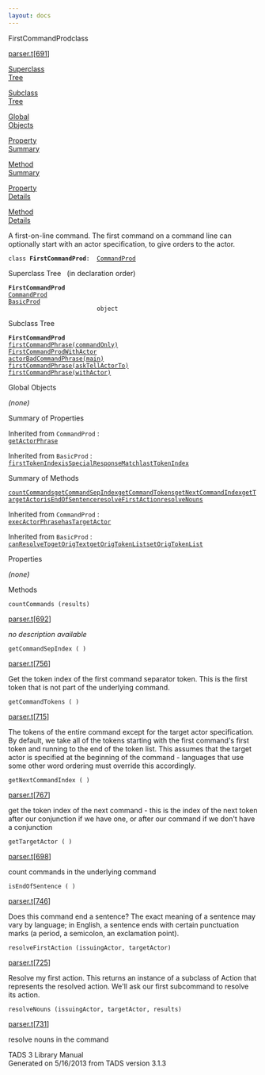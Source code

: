 ```yaml
---
layout: docs
---
```

<span class="title">FirstCommandProd</span><span class="type">class</span>

[parser.t](../file/parser.t.html)\[[691](../source/parser.t.html#691)\]

[Superclass  
Tree](#_SuperClassTree_)

[Subclass  
Tree](#_SubClassTree_)

[Global  
Objects](#_ObjectSummary_)

[Property  
Summary](#_PropSummary_)

[Method  
Summary](#_MethodSummary_)

[Property  
Details](#_Properties_)

[Method  
Details](#_Methods_)

<div class="fdesc">

A first-on-line command. The first command on a command line can
optionally start with an actor specification, to give orders to the
actor.

`class `**`FirstCommandProd`**` :   `[`CommandProd`](../object/CommandProd.html)

</div>

<span id="_SuperClassTree_"></span>

<div class="mjhd">

<span class="hdln">Superclass Tree</span>   (in declaration order)

</div>

**`FirstCommandProd`**  
[`CommandProd`](../object/CommandProd.html)  
[`BasicProd`](../object/BasicProd.html)  
`                         object`  
<span id="_SubClassTree_"></span>

<div class="mjhd">

<span class="hdln">Subclass Tree</span>  

</div>

**`FirstCommandProd`**  
[`firstCommandPhrase(commandOnly)`](../object/firstCommandPhrase(commandOnly).html)  
[`FirstCommandProdWithActor`](../object/FirstCommandProdWithActor.html)  
[`actorBadCommandPhrase(main)`](../object/actorBadCommandPhrase(main).html)  
[`firstCommandPhrase(askTellActorTo)`](../object/firstCommandPhrase(askTellActorTo).html)  
[`firstCommandPhrase(withActor)`](../object/firstCommandPhrase(withActor).html)  
<span id="_ObjectSummary_"></span>

<div class="mjhd">

<span class="hdln">Global Objects</span>  

</div>

*(none)* <span id="_PropSummary_"></span>

<div class="mjhd">

<span class="hdln">Summary of Properties</span>  

</div>



Inherited from `CommandProd` :  
[`getActorPhrase`](../object/CommandProd.html#getActorPhrase)

Inherited from `BasicProd` :  
[`firstTokenIndex`](../object/BasicProd.html#firstTokenIndex)[`isSpecialResponseMatch`](../object/BasicProd.html#isSpecialResponseMatch)[`lastTokenIndex`](../object/BasicProd.html#lastTokenIndex)

<span id="_MethodSummary_"></span>

<div class="mjhd">

<span class="hdln">Summary of Methods</span>  

</div>

[`countCommands`](#countCommands)[`getCommandSepIndex`](#getCommandSepIndex)[`getCommandTokens`](#getCommandTokens)[`getNextCommandIndex`](#getNextCommandIndex)[`getTargetActor`](#getTargetActor)[`isEndOfSentence`](#isEndOfSentence)[`resolveFirstAction`](#resolveFirstAction)[`resolveNouns`](#resolveNouns)

Inherited from `CommandProd` :  
[`execActorPhrase`](../object/CommandProd.html#execActorPhrase)[`hasTargetActor`](../object/CommandProd.html#hasTargetActor)

Inherited from `BasicProd` :  
[`canResolveTo`](../object/BasicProd.html#canResolveTo)[`getOrigText`](../object/BasicProd.html#getOrigText)[`getOrigTokenList`](../object/BasicProd.html#getOrigTokenList)[`setOrigTokenList`](../object/BasicProd.html#setOrigTokenList)

<span id="_Properties_"></span>

<div class="mjhd">

<span class="hdln">Properties</span>  

</div>

*(none)* <span id="_Methods_"></span>

<div class="mjhd">

<span class="hdln">Methods</span>  

</div>

<span id="countCommands"></span>

`countCommands (results)`

[parser.t](../file/parser.t.html)\[[692](../source/parser.t.html#692)\]

<div class="desc">

*no description available*

</div>

<span id="getCommandSepIndex"></span>

`getCommandSepIndex ( )`

[parser.t](../file/parser.t.html)\[[756](../source/parser.t.html#756)\]

<div class="desc">

Get the token index of the first command separator token. This is the
first token that is not part of the underlying command.

</div>

<span id="getCommandTokens"></span>

`getCommandTokens ( )`

[parser.t](../file/parser.t.html)\[[715](../source/parser.t.html#715)\]

<div class="desc">

The tokens of the entire command except for the target actor
specification. By default, we take all of the tokens starting with the
first command's first token and running to the end of the token list.
This assumes that the target actor is specified at the beginning of the
command - languages that use some other word ordering must override this
accordingly.

</div>

<span id="getNextCommandIndex"></span>

`getNextCommandIndex ( )`

[parser.t](../file/parser.t.html)\[[767](../source/parser.t.html#767)\]

<div class="desc">

get the token index of the next command - this is the index of the next
token after our conjunction if we have one, or after our command if we
don't have a conjunction

</div>

<span id="getTargetActor"></span>

`getTargetActor ( )`

[parser.t](../file/parser.t.html)\[[698](../source/parser.t.html#698)\]

<div class="desc">

count commands in the underlying command

</div>

<span id="isEndOfSentence"></span>

`isEndOfSentence ( )`

[parser.t](../file/parser.t.html)\[[746](../source/parser.t.html#746)\]

<div class="desc">

Does this command end a sentence? The exact meaning of a sentence may
vary by language; in English, a sentence ends with certain punctuation
marks (a period, a semicolon, an exclamation point).

</div>

<span id="resolveFirstAction"></span>

`resolveFirstAction (issuingActor, targetActor)`

[parser.t](../file/parser.t.html)\[[725](../source/parser.t.html#725)\]

<div class="desc">

Resolve my first action. This returns an instance of a subclass of
Action that represents the resolved action. We'll ask our first
subcommand to resolve its action.

</div>

<span id="resolveNouns"></span>

`resolveNouns (issuingActor, targetActor, results)`

[parser.t](../file/parser.t.html)\[[731](../source/parser.t.html#731)\]

<div class="desc">

resolve nouns in the command

</div>

<div class="ftr">

TADS 3 Library Manual  
Generated on 5/16/2013 from TADS version 3.1.3

</div>
